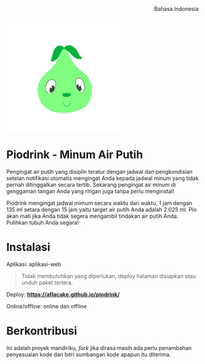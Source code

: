 <p align="right">Bahasa Indonesia</p>

<img src="https://raw.githubusercontent.com/aflacake/piodrink/main/img/pio.png" width="300" height="300"/>

# Piodrink - Minum Air Putih
Pengingat air putih yang disiplin teratur dengan jadwal dan pengkondisian setelan notifikasi otomatis mengingat Anda kepada jadwal minum yang tidak pernah ditinggalkan secara tertib. Sekarang pengingat air minum di genggaman tangan Anda yang ringan juga tanpa perlu menginstal!

Piodrink mengingat jadwal mimum secara waktu dari waktu, 1 jam dengan 135 ml setara dengan 15 jam yaitu target air putih Anda adalah 2.025 ml. Pio akan mati jika Anda tidak segera mengambil tindakan air putih Anda. Pulihkan tubuh Anda segara!

# Instalasi
Aplikasi: aplikasi-web
> Tidak membutuhkan yang diperlukan, deploy halaman disiapkan atau unduh paket tertera.

Deploy:  **https://aflacake.github.io/piodrink/**

Online/offline: online dan offline

# Berkontribusi
Ini adalah proyek mandiriku, _fork_ jika dirasa masih ada perlu penambahan penyesuaian kode dan beri sumbangan kode apapun itu diterima.

